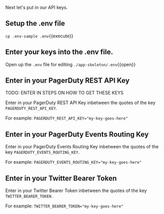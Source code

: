 Next let's put in our API keys.

## Setup the .env file

`cp .env-sample .env`{{execute}}

## Enter your keys into the .env file.

Open up the `.env` file for editing `./app-skeleton/.env`{{open}}

## Enter in your PagerDuty REST API Key

TODO: ENTER IN STEPS ON HOW TO GET THESE KEYS

Enter in your PagerDuty REST API Key inbetween the quotes of the key `PAGERDUTY_REST_API_KEY`.

For example: `PAGERDUTY_REST_API_KEY="my-key-goes-here"`

## Enter in your PagerDuty Events Routing Key

Enter in your PagerDuty Events Routing Key inbetween the quotes of the key `PAGERDUTY_EVENTS_ROUTING_KEY`.

For example: `PAGERDUTY_EVENTS_ROUTING_KEY="my-key-goes-here"`

## Enter in your Twitter Bearer Token


Enter in your Twitter Bearer Token inbetween the quotes of the key `TWITTER_BEARER_TOKEN`.

For example: `TWITTER_BEARER_TOKEN="my-key-goes-here"`
